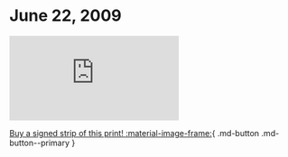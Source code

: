 # June 22, 2009

![](https://www.achewood.com/comic.php?date=06222009)

[Buy a signed strip of this print! :material-image-frame:](https://achewood-holiday-pop-up.myshopify.com/products/strip#06222009){ .md-button .md-button--primary }
